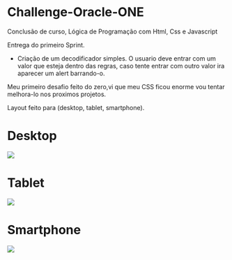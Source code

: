 # Challenge-Oracle-ONE
Conclusão de curso, Lógica de Programação com Html, Css e Javascript

Entrega do primeiro Sprint.

- Criação de um decodificador simples.
O usuario deve entrar com um valor que esteja dentro das regras, caso tente entrar com outro valor ira aparecer um alert barrando-o.

Meu primeiro desafio feito do zero,vi que meu CSS ficou enorme vou tentar melhora-lo nos proximos projetos.

Layout feito para (desktop, tablet, smartphone).

<h1> Desktop </h1>
<div>
 <img src= "https://user-images.githubusercontent.com/60683171/168429596-4bcd0ba2-a727-4e7f-8466-73588b4e3dff.png" /
 </div>
 
  <h1> Tablet </h1>
 
 <div>
 <img src= "https://user-images.githubusercontent.com/60683171/168429890-95278c7c-2f0d-4290-a03d-c3cde8ba0234.png"/>
 </div>
  
  <h1> Smartphone </h1>
 
 <div>
 <img src= "https://user-images.githubusercontent.com/60683171/168429918-406d4e0a-f35d-4e39-ae5d-c05aa216b49f.png"/>
 </div>
